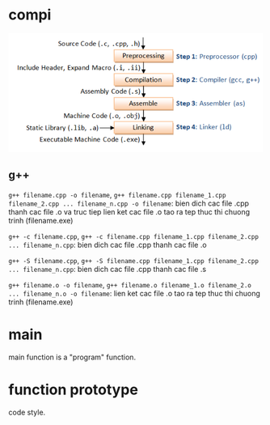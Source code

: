 # compi

![Alt text](compilation.png)

## g++

`g++ filename.cpp -o filename`, `g++ filename.cpp filename_1.cpp filename_2.cpp ... filename_n.cpp -o filename`:
bien dich cac file .cpp thanh cac file .o va truc tiep lien ket cac file .o tao ra tep thuc thi chuong trinh (filename.exe)

`g++ -c filename.cpp`, `g++ -c filename.cpp filename_1.cpp filename_2.cpp ... filename_n.cpp`: 
bien dich cac file .cpp thanh cac file .o

`g++ -S filename.cpp`, `g++ -S filename.cpp filename_1.cpp filename_2.cpp ... filename_n.cpp`: 
bien dich cac file .cpp thanh cac file .s

`g++ filename.o -o filename`, `g++ filename.o filename_1.o filename_2.o ... filename_n.o -o filename`:
lien ket cac file .o tao ra tep thuc thi chuong trinh (filename.exe)

# main

main function is a "program" function.

# function prototype

code style.
